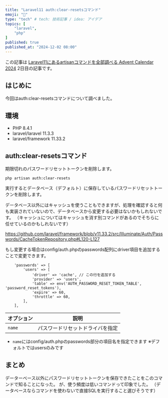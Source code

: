 ```yaml
---
title: "Laravel11 auth:clear-resetsコマンド"
emoji: "🥷"
type: "tech" # tech: 技術記事 / idea: アイデア
topics: [
    "laravel",
    "php"
]
published: true
published_at: "2024-12-02 08:00"
---
```


この記事は [Laravel11にあるartisanコマンドを全部調べる Advent Calendar 2024](https://adventar.org/calendars/10674) 2日目の記事です。

## はじめに

今回はauth:clear-resetsコマンドについて調べました。

## 環境

- PHP 8.4.1
- laravel/laravel 11.3.3
- laravel/framework 11.33.2

## auth:clear-resetsコマンド

期限切れのパスワードリセットトークンを削除します。

```
php artisan auth:clear-resets
```

実行するとデータベース（デフォルト）に保存しているパスワードリセットトークンを削除します。

データベース以外にはキャッシュを使うこともできますが、処理を確認すると何も実装されていないので、データベースから変更する必要はないかもしれないです。
（キャッシュについてはキャッシュを消す別コマンドがあるのでそちらに任せているのかもしれないです）

https://github.com/laravel/framework/blob/v11.33.2/src/Illuminate/Auth/Passwords/CacheTokenRepository.php#L120-L127

もし変更する場合はconfig/auth.phpのpasswords配列にdriver項目を追加することで変更できます。

```php:config/auth.php
    'passwords' => [
        'users' => [
            'driver' => 'cache', // この行を追加する
            'provider' => 'users',
            'table' => env('AUTH_PASSWORD_RESET_TOKEN_TABLE', 'password_reset_tokens'),
            'expire' => 60,
            'throttle' => 60,
        ],
    ],
```

| オプション | 説明 |
| --- | --- |
| `name` | パスワードリセットドライバを指定 |

- `name`にはconfig/auth.phpのpasswords部分の項目名を指定できます ※デフォルトではusersのみです

## まとめ

データーベース以外にパスワードリセットトークンを保存できたことをこのコマンドで知ることになった。
が、使う頻度は低いコマンドって印象でした。
（データベースならコマンドを使わないで直接SQLを実行すること選びそうです）
